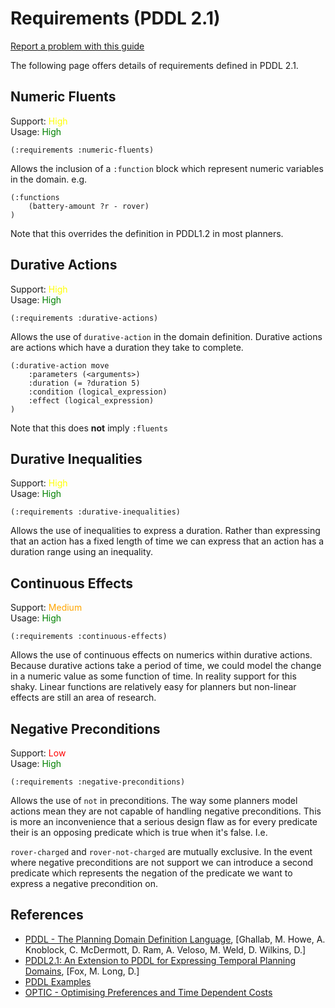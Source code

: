 # Requirements (PDDL 2.1)

[Report a problem with this guide](https://github.com/nergmada/pddl-reference/issues/new/choose)

The following page offers details of requirements defined in PDDL 2.1.

## Numeric Fluents

Support: <span style="color:yellow">High</span>  
Usage: <span style="color:green">High</span>

`(:requirements :numeric-fluents)`

Allows the inclusion of a `:function` block which represent numeric variables in the domain. e.g.

```LISP
(:functions
    (battery-amount ?r - rover)
)
```

Note that this overrides the definition in PDDL1.2 in most planners.

## Durative Actions

Support: <span style="color:yellow">High</span>  
Usage: <span style="color:green">High</span>

`(:requirements :durative-actions)`

Allows the use of `durative-action` in the domain definition. Durative actions are actions which have a duration they take to complete.

```LISP
(:durative-action move
    :parameters (<arguments>)
    :duration (= ?duration 5)
    :condition (logical_expression)
    :effect (logical_expression)
)
```

Note that this does **not** imply `:fluents`

## Durative Inequalities

Support: <span style="color:yellow">High</span>  
Usage: <span style="color:green">High</span>

`(:requirements :durative-inequalities)`

Allows the use of inequalities to express a duration. Rather than expressing that an action has a fixed length of time we can express that an action has a duration range using an inequality.

## Continuous Effects

Support: <span style="color:orange">Medium</span>  
Usage: <span style="color:green">High</span>

`(:requirements :continuous-effects)`

Allows the use of continuous effects on numerics within durative actions. Because durative actions take a period of time, we could model the change in a numeric value as some function of time. In reality support for this shaky. Linear functions are relatively easy for planners but non-linear effects are still an area of research.

## Negative Preconditions

Support: <span style="color:red">Low</span>  
Usage: <span style="color:green">High</span>

`(:requirements :negative-preconditions)`

Allows the use of `not` in preconditions. The way some planners model actions mean they are not capable of handling negative preconditions. This is more an inconvenience that a serious design flaw as for every predicate their is an opposing predicate which is true when it's false. I.e.

`rover-charged` and `rover-not-charged` are mutually exclusive. In the event where negative preconditions are not support we can introduce a second predicate which represents the negation of the predicate we want to express a negative precondition on.

## References

- [PDDL - The Planning Domain Definition Language](http://www.cs.cmu.edu/~mmv/planning/readings/98aips-PDDL.pdf), [Ghallab, M. Howe, A. Knoblock, C. McDermott, D. Ram, A. Veloso, M. Weld, D. Wilkins, D.]
- [PDDL2.1: An Extension to PDDL for Expressing Temporal Planning Domains](https://jair.org/index.php/jair/article/view/10352/24759), [Fox, M. Long, D.]
- [PDDL Examples](https://github.com/yarox/pddl-examples)
- [OPTIC - Optimising Preferences and Time Dependent Costs](https://nms.kcl.ac.uk/planning/software/optic.html)